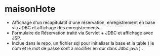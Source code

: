 # maisonHote 
- Affichage d'un récapitulatif d'une réservation, enregistrement en base via JDBC et affichage des enregistrements.
- Formulaire de Réservation traité via Servlet + JDBC et affichage avec JSP.
- Inclue dans le repo, un fichier sql pour initialiser la base et la table ( le nom et le mot de passe sont à modifier en dur dans Jdbc.java ) .
